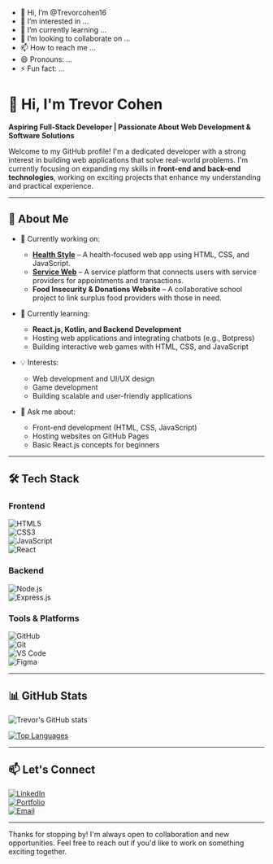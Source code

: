 - 👋 Hi, I’m @Trevorcohen16
- 👀 I’m interested in ...
- 🌱 I’m currently learning ...
- 💞️ I’m looking to collaborate on ...
- 📫 How to reach me ...
- 😄 Pronouns: ...
- ⚡ Fun fact: ...
# 👋 Hi, I'm Trevor Cohen  

**Aspiring Full-Stack Developer | Passionate About Web Development & Software Solutions**  

Welcome to my GitHub profile! I'm a dedicated developer with a strong interest in building web applications that solve real-world problems. I'm currently focusing on expanding my skills in **front-end and back-end technologies**, working on exciting projects that enhance my understanding and practical experience.

---

## 🚀 About Me  

- 🔭 Currently working on:  
  - **[Health Style](https://github.com/yourusername/health-style)** – A health-focused web app using HTML, CSS, and JavaScript.  
  - **[Service Web](https://github.com/yourusername/service-web)** – A service platform that connects users with service providers for appointments and transactions.  
  - **Food Insecurity & Donations Website** – A collaborative school project to link surplus food providers with those in need.  

- 🌱 Currently learning:  
  - **React.js, Kotlin, and Backend Development**  
  - Hosting web applications and integrating chatbots (e.g., Botpress)  
  - Building interactive web games with HTML, CSS, and JavaScript  

- 💡 Interests:  
  - Web development and UI/UX design  
  - Game development  
  - Building scalable and user-friendly applications  

- 💬 Ask me about:  
  - Front-end development (HTML, CSS, JavaScript)  
  - Hosting websites on GitHub Pages  
  - Basic React.js concepts for beginners  

---

## 🛠️ Tech Stack  

### Frontend  
![HTML5](https://img.shields.io/badge/HTML5-E34F26?style=for-the-badge&logo=html5&logoColor=white)  
![CSS3](https://img.shields.io/badge/CSS3-1572B6?style=for-the-badge&logo=css3&logoColor=white)  
![JavaScript](https://img.shields.io/badge/JavaScript-F7DF1E?style=for-the-badge&logo=javascript&logoColor=black)  
![React](https://img.shields.io/badge/React-20232A?style=for-the-badge&logo=react&logoColor=61DAFB)  

### Backend  
![Node.js](https://img.shields.io/badge/Node.js-43853D?style=for-the-badge&logo=node.js&logoColor=white)  
![Express.js](https://img.shields.io/badge/Express.js-000000?style=for-the-badge&logo=express&logoColor=white)  

### Tools & Platforms  
![GitHub](https://img.shields.io/badge/GitHub-181717?style=for-the-badge&logo=github&logoColor=white)  
![Git](https://img.shields.io/badge/Git-F05032?style=for-the-badge&logo=git&logoColor=white)  
![VS Code](https://img.shields.io/badge/VS%20Code-007ACC?style=for-the-badge&logo=visual-studio-code&logoColor=white)  
![Figma](https://img.shields.io/badge/Figma-F24E1E?style=for-the-badge&logo=figma&logoColor=white)  

---

## 📊 GitHub Stats  

![Trevor's GitHub stats](https://github-readme-stats.vercel.app/api?username=yourusername&show_icons=true&theme=tokyonight)  

[![Top Languages](https://github-readme-stats.vercel.app/api/top-langs/?username=yourusername&layout=compact&theme=tokyonight)](https://github.com/anuraghazra/github-readme-stats)

---

## 📫 Let's Connect  

[![LinkedIn](https://img.shields.io/badge/LinkedIn-0077B5?style=for-the-badge&logo=linkedin&logoColor=white)](https://linkedin.com/in/yourprofile)  
[![Portfolio](https://img.shields.io/badge/Portfolio-000000?style=for-the-badge&logo=about-dot-me&logoColor=white)](https://yourportfolio.com)  
[![Email](https://img.shields.io/badge/Email-D14836?style=for-the-badge&logo=gmail&logoColor=white)](mailto:your.email@example.com)  

---

Thanks for stopping by! I'm always open to collaboration and new opportunities. Feel free to reach out if you'd like to work on something exciting together.
